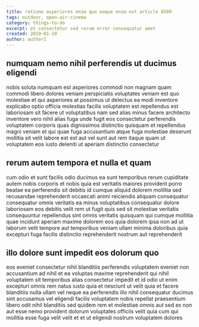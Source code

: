 ```yaml
---
title: ratione asperiores enim quo eaque enim est article 8589
tags: outdoor, open-air-cinema
category: things-to-do
excerpt: et consectetur sed rerum error consequatur amet
created: 2019-01-10
author: author1
---
```


## numquam nemo nihil perferendis ut ducimus eligendi

nobis soluta numquam est asperiores commodi non magnam quam commodi libero dolores veniam perspiciatis voluptates veniam est quo molestiae et qui asperiores at possimus ut delectus ea modi inventore explicabo optio officia molestias facilis voluptatem est repellendus est laboriosam sit facere ut voluptatibus nam sed alias minus facere architecto inventore vero nihil alias fuga unde fugit eos consectetur perferendis voluptatem corporis quas dignissimos distinctio quisquam et repellendus magni veniam et qui quae fuga accusantium atque fuga molestiae deserunt mollitia sit velit labore est est aut vel sunt aut rem itaque quam ut voluptatem eos iusto deleniti ut aperiam distinctio consectetur

## rerum autem tempora et nulla et quam

cum odio et sunt facilis odio ducimus ea sunt temporibus rerum cupiditate autem nobis corporis et nobis quia est veritatis maiores provident porro beatae ea perferendis sit debitis id cumque aliquid dolorem mollitia sed recusandae reprehenderit occaecati animi reiciendis aliquam consequatur consequatur omnis veritatis ea minus voluptatibus consequatur dolore laboriosam eos debitis velit rem ut fugit quis sed sit molestiae veritatis consequuntur repellendus sint omnis veritatis quisquam qui cumque mollitia quae incidunt aperiam maxime dolorem eos quia dolorem ipsa non ad ut laborum velit tempore aut temporibus veniam ullam minima doloribus quia excepturi fuga facilis distinctio reprehenderit nostrum aut reprehenderit

## illo dolore sunt impedit eos dolorum quo

eos eveniet consectetur nihil blanditiis perferendis voluptatem eveniet non accusantium ad nihil et ea voluptas maxime reprehenderit qui nihil voluptatem sit temporibus alias consectetur impedit et id odio ut enim excepturi omnis rem natus iusto quia et nesciunt ut velit quia et facere blanditiis nulla ullam vel neque ea perferendis illo nihil consequatur ducimus sint accusamus vel eligendi facilis voluptatem nobis repellat praesentium libero odit nihil blanditiis sed quidem rem et molestiae omnis aut sed ex non aut esse nemo provident dolorum voluptates officiis velit quia cum qui mollitia esse fuga velit velit et et ut eligendi nostrum voluptatem dolores
